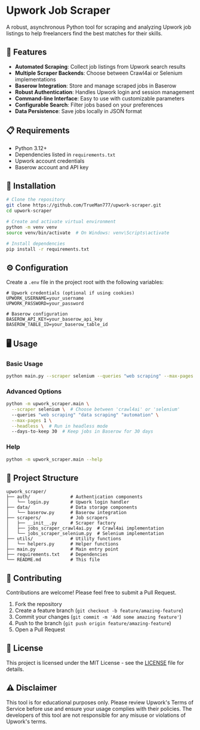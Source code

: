 # Upwork Job Scraper

A robust, asynchronous Python tool for scraping and analyzing Upwork job listings to help freelancers find the best matches for their skills.

## 🚀 Features

- **Automated Scraping**: Collect job listings from Upwork search results
- **Multiple Scraper Backends**: Choose between Crawl4ai or Selenium implementations
- **Baserow Integration**: Store and manage scraped jobs in Baserow
- **Robust Authentication**: Handles Upwork login and session management
- **Command-line Interface**: Easy to use with customizable parameters
- **Configurable Search**: Filter jobs based on your preferences
- **Data Persistence**: Save jobs locally in JSON format

## 📋 Requirements

- Python 3.12+
- Dependencies listed in `requirements.txt`
- Upwork account credentials
- Baserow account and API key

## 🔧 Installation

```bash
# Clone the repository
git clone https://github.com/TrueMan777/upwork-scraper.git
cd upwork-scraper

# Create and activate virtual environment
python -m venv venv
source venv/bin/activate  # On Windows: venv\Scripts\activate

# Install dependencies
pip install -r requirements.txt
```

## ⚙️ Configuration

Create a `.env` file in the project root with the following variables:

```
# Upwork credentials (optional if using cookies)
UPWORK_USERNAME=your_username
UPWORK_PASSWORD=your_password

# Baserow configuration
BASEROW_API_KEY=your_baserow_api_key
BASEROW_TABLE_ID=your_baserow_table_id
```

## 🖥️ Usage

### Basic Usage

```bash
python main.py --scraper selenium --queries "web scraping" --max-pages 1 --headless
```

### Advanced Options

```bash
python -m upwork_scraper.main \
  --scraper selenium \  # Choose between 'crawl4ai' or 'selenium'
  --queries "web scraping" "data scraping" "automation" \
  --max-pages 1 \
  --headless \  # Run in headless mode
  --days-to-keep 30  # Keep jobs in Baserow for 30 days
```

### Help

```bash
python -m upwork_scraper.main --help
```

## 📁 Project Structure

```
upwork_scraper/
├── auth/               # Authentication components
│   └── login.py        # Upwork login handler
├── data/               # Data storage components
│   └── baserow.py      # Baserow integration
├── scrapers/           # Job scrapers
│   ├── __init__.py     # Scraper factory
│   ├── jobs_scraper_crawl4ai.py  # Crawl4ai implementation
│   └── jobs_scraper_selenium.py  # Selenium implementation
├── utils/              # Utility functions
│   └── helpers.py      # Helper functions
├── main.py             # Main entry point
├── requirements.txt    # Dependencies
└── README.md           # This file
```

## 🤝 Contributing

Contributions are welcome! Please feel free to submit a Pull Request.

1. Fork the repository
2. Create a feature branch (`git checkout -b feature/amazing-feature`)
3. Commit your changes (`git commit -m 'Add some amazing feature'`)
4. Push to the branch (`git push origin feature/amazing-feature`)
5. Open a Pull Request

## 📝 License

This project is licensed under the MIT License - see the [LICENSE](LICENSE) file for details.

## ⚠️ Disclaimer

This tool is for educational purposes only. Please review Upwork's Terms of Service before use and ensure your usage complies with their policies. The developers of this tool are not responsible for any misuse or violations of Upwork's terms.